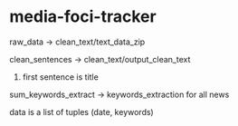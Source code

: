 # media-foci-tracker

raw_data -> clean_text/text_data_zip

clean_sentences -> clean_text/output_clean_text

1. first sentence is title

sum_keywords_extract -> keywords_extraction for all news


data is a list of tuples (date, keywords)
